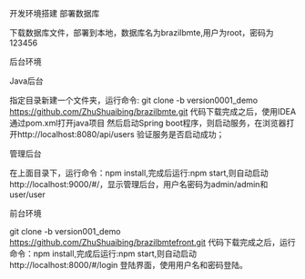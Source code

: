 开发环境搭建 部署数据库

下载数据库文件，部署到本地，数据库名为brazilbmte,用户为root，密码为123456

后台环境

Java后台

指定目录新建一个文件夹，运行命令: git clone -b version0001_demo https://github.com/ZhuShuaibing/brazilbmte.git 代码下载完成之后，使用IDEA通过pom.xml打开java项目 然后启动Spring boot程序，则启动服务，在浏览器打开http://localhost:8080/api/users 验证服务是否启动成功；

管理后台

在上面目录下，运行命令：npm install,完成后运行:npm start,则自动启动http://localhost:9000/#/，显示管理后台，用户名密码为admin/admin和user/user

前台环境

git clone -b version001_demo https://github.com/ZhuShuaibing/brazilbmtefront.git 代码下载完成之后，运行命令：npm install,完成后运行:npm start,则自动启动http://localhost:8000/#/login 登陆界面，使用用户名和密码登陆。
